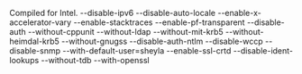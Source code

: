 Compiled for Intel. 
--disable-ipv6 --disable-auto-locale --enable-x-accelerator-vary --enable-stacktraces --enable-pf-transparent --disable-auth --without-cppunit --without-ldap --without-mit-krb5 --without-heimdal-krb5 --without-gnugss --disable-auth-ntlm --disable-wccp --disable-snmp --with-default-user=sheyla --enable-ssl-crtd --disable-ident-lookups --without-tdb --with-openssl
